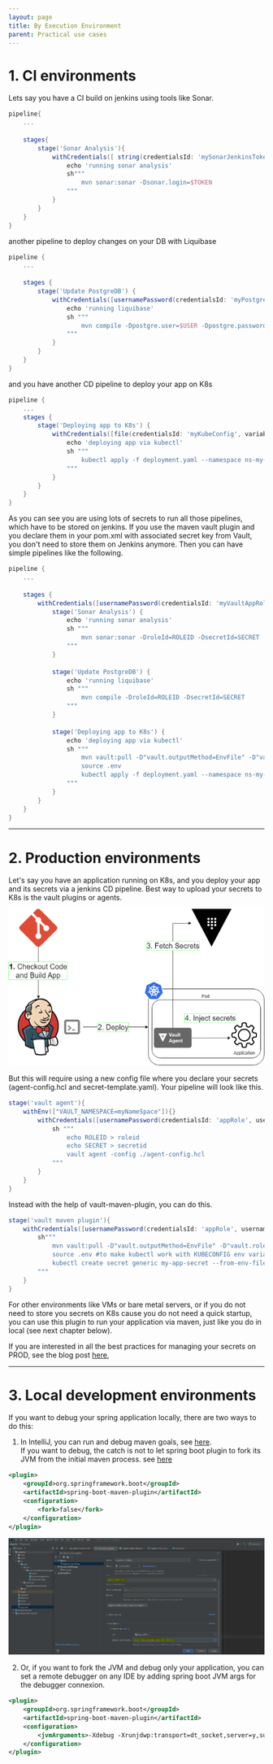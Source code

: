 ```yaml
---
layout: page
title: By Execution Environment
parent: Practical use cases
---
```


# 1. CI environments
Lets say you have a CI build on jenkins using tools like Sonar. 
```groovy
pipeline{
    ...
    
    stages{
        stage('Sonar Analysis'){
            withCredentials([ string(credentialsId: 'mySonarJenkinsToken', variable: 'TOKEN')]){
                echo 'running sonar analysis'
                sh"""
                    mvn sonar:sonar -Dsonar.login=$TOKEN
                """
            }
        }
    }
}
```

another pipeline to deploy changes on your DB with Liquibase
```groovy
pipeline {
    ...

    stages {
        stage('Update PostgreDB') {
            withCredentials([usernamePassword(credentialsId: 'myPostgreCredentials', usernameVariable: 'USER', passwordVariable: 'PASSWORD')]) {
                echo 'running liquibase'
                sh """
                    mvn compile -Dpostgre.user=$USER -Dpostgre.password=$PASSWORD
                """
            }
        }
    }
}
```

and you have another CD pipeline to deploy your app on K8s
```groovy
pipeline {
    ...
    stages {
        stage('Deploying app to K8s') {
            withCredentials([file(credentialsId: 'myKubeConfig', variable: 'KUBECONFIG')]) {
                echo 'deploying app via kubectl'
                sh """
                    kubectl apply -f deployment.yaml --namespace ns-my-namespace
                """
            }
        }
    }
}
```

As you can see you are using lots of secrets to run all those pipelines, which have to be stored on jenkins.
If you use the maven vault plugin and you declare them in your pom.xml with associated secret key from Vault, you don't need to store them on Jenkins anymore. 
Then you can have simple pipelines like the following.

```groovy
pipeline {
    ...

    stages {
        withCredentials([usernamePassword(credentialsId: 'myVaultAppRole', usernameVariable: 'ROLEID', passwordVariable: 'SECRET')]) {
            stage('Sonar Analysis') {
                echo 'running sonar analysis'
                sh """
                    mvn sonar:sonar -DroleId=ROLEID -DsecretId=SECRET
                """
            }

            stage('Update PostgreDB') {
                echo 'running liquibase'
                sh """
                    mvn compile -DroleId=ROLEID -DsecretId=SECRET
                """
            }

            stage('Deploying app to K8s') {
                echo 'deploying app via kubectl'
                sh """
                    mvn vault:pull -D"vault.outputMethod=EnvFile" -D"vault.roleId=$ROLEID" -D"vault.secretId=$SECRET"
                    source .env
                    kubectl apply -f deployment.yaml --namespace ns-my-namespace
                """
            }
        }
    }
}
```
* * *

# 2. Production environments
Let's say you have an application running on K8s, and you deploy your app and its secrets via a jenkins CD pipeline.
Best way to upload your secrets to K8s is the vault plugins or agents. 
<p><img src="../assets/images/hashicorp_jenkins_kubernetes.png"/></p>

But this will require using a new config file where you declare your secrets (agent-config.hcl and secret-template.yaml).
Your pipeline will look like this.
```groovy
stage('vault agent'){
    withEnv(["VAULT_NAMESPACE=myNameSpace"]){}
        withCredentials([usernamePassword(credentialsId: 'appRole', usernameVariable: 'ROLEID', passwordVariable: 'SECRET')]) {
            sh """
                echo ROLEID > roleid
                echo SECRET > secretid
                vault agent -config ./agent-config.hcl
            """
        }
    }
}
```

Instead with the help of vault-maven-plugin, you can do this.
```groovy
stage('vault maven plugin'){
    withCredentials([usernamePassword(credentialsId: 'appRole', usernameVariable: 'ROLEID', passwordVariable: 'SECRET')]){
        sh"""
            mvn vault:pull -D"vault.outputMethod=EnvFile" -D"vault.roleId=$ROLEID" -D"vault.secretId=$SECRET"
            source .env #to make kubectl work with KUBECONFIG env variable
            kubectl create secret generic my-app-secret --from-env-file=./.env
        """
    }
}
```

For other environments like VMs or bare metal servers, or if you do not need to store you secrets on K8s cause you do not need a quick startup,
you can use this plugin to run your application via maven, just like you do in local (see next chapter below).

If you are interested in all the best practices for managing your secrets on PROD, see the blog post [here](https://homeofthewizard.github.io/secrets-in-java),

* * *
# 3. Local development environments

If you want to debug your spring application locally, there are two ways to do this:
1.  In IntelliJ, you can run and debug maven goals, see [here](https://www.jetbrains.com/help/idea/run-debug-configuration-maven.html).  
    If you want to debug, the catch is not to let spring boot plugin to fork its JVM from the initial maven process. see [here](https://youtrack.jetbrains.com/issue/IDEA-175246)

```xml
<plugin>
    <groupId>org.springframework.boot</groupId>
    <artifactId>spring-boot-maven-plugin</artifactId>
    <configuration>
        <fork>false</fork>
    </configuration>
</plugin>
```

<p><img src="../assets/images/intellij_debug.PNG"/></p>

2. Or, if you want to fork the JVM and debug only your application, you can set a remote debugger on any IDE by adding spring boot JVM args for the debugger connexion.

```xml
<plugin>
    <groupId>org.springframework.boot</groupId>
    <artifactId>spring-boot-maven-plugin</artifactId>
    <configuration>
        <jvmArguments>-Xdebug -Xrunjdwp:transport=dt_socket,server=y,suspend=y,address=8282</jvmArguments>
    </configuration>
</plugin>
```
